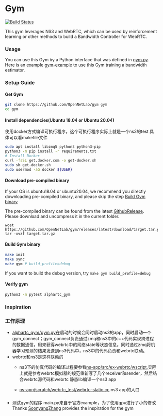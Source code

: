 # Gym

[![Build Status](https://dev.azure.com/OpenNetLab/ONL-github/_apis/build/status/OpenNetLab.gym?branchName=master)](https://dev.azure.com/OpenNetLab/ONL-github/_build/latest?definitionId=6&branchName=master)

This gym leverages NS3 and WebRTC, which can be used by reinforcement learning or other methods to build a Bandwidth Controller for WebRTC.

### Usage

You can use this Gym by a Python interface that was defined in [gym.py](alphartc_gym/gym.py). Here is an example [gym-example](https://github.com/OpenNetLab/gym-example) to use this Gym training a bandwidth estimator.

### Setup Guide

#### Get Gym

```sh
git clone https://github.com/OpenNetLab/gym gym
cd gym
```

#### Install dependencies(Ubuntu 18.04 or Ubuntu 20.04)

使用docker方式编译可执行程序，这个可执行程序实际上就是一个ns3的test
具体可以看makefile文件

```sh
sudo apt install libzmq5 python3 python3-pip
python3 -m pip install -r requirements.txt
# Install Docker
curl -fsSL get.docker.com -o get-docker.sh
sudo sh get-docker.sh
sudo usermod -aG docker ${USER}
```

#### Download pre-compiled binary

If your OS is ubuntu18.04 or ubuntu20.04, we recommend you directly downloading pre-compiled binary, and please skip the step [Build Gym binary](#Build-Gym-binary)

The pre-compiled binary can be found from the latest [GithubRelease](https://github.com/OpenNetLab/gym/releases/latest/download/target.tar.gz). Please download and uncompress it in the current folder.
```
wget https://github.com/OpenNetLab/gym/releases/latest/download/target.tar.gz
tar -xvzf target.tar.gz
```

#### Build Gym binary

```sh
make init
make sync
make gym # build_profile=debug
```

If you want to build the debug version, try `make gym build_profile=debug`

#### Verify gym

```sh
python3 -m pytest alphartc_gym
```

### Inspiration

### 工作原理
* [alphartc_gym/gym.py](alphartc_gym/gym.py)在启动的时候会同时启动ns3的app，同时启动一个gym_connect；gym_connect负责通过zmq和ns3中的c++代码实现跨进程的数据通信，用来获得webrtc中的网络state等状态信息，同时通过zmq将机器学习预测的结果发送到ns3代码中，ns3中的代码负责和webrtc联动。
* webrtc和ns3是这样联动的
  - ns3下的仿真代码的编译过程要参看[ns-app/src/ex-webrtc/wscript](ns-app/src/ex-webrtc/wscript),实际上就是参考webrtc模拟器的规范重新写了几个receiver和sender，然后结合webrtc源代码和webrtc 静态lib编译一个ns3 app
  
  - [ns-app/scratch/webrtc_test/webrtc-static.cc](ns-app/scratch/webrtc_test/webrtc-static.cc) ns3 app的入口

###
* 测试gym的程序
  main.py来自于官方example，为了使用gpu进行了小的修改
Thanks [SoonyangZhang](https://github.com/SoonyangZhang) provides the inspiration for the gym

